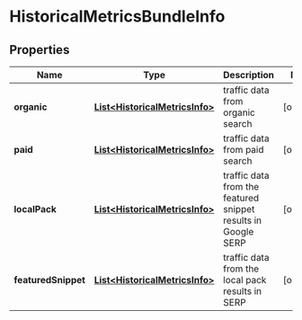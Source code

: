 

# HistoricalMetricsBundleInfo


## Properties

| Name | Type | Description | Notes |
|------------ | ------------- | ------------- | -------------|
|**organic** | [**List&lt;HistoricalMetricsInfo&gt;**](HistoricalMetricsInfo.md) | traffic data from organic search |  [optional] |
|**paid** | [**List&lt;HistoricalMetricsInfo&gt;**](HistoricalMetricsInfo.md) | traffic data from paid search |  [optional] |
|**localPack** | [**List&lt;HistoricalMetricsInfo&gt;**](HistoricalMetricsInfo.md) | traffic data from the featured snippet results in Google SERP |  [optional] |
|**featuredSnippet** | [**List&lt;HistoricalMetricsInfo&gt;**](HistoricalMetricsInfo.md) | traffic data from the local pack results in SERP |  [optional] |



